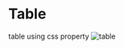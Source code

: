 # Table
table using css property
![table](https://user-images.githubusercontent.com/92579647/163169549-9c6b4b1e-3f59-4eea-a6d6-e04b904b9f81.JPG)
